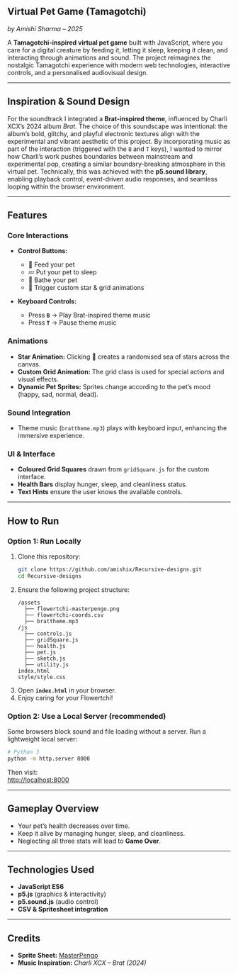 ## Virtual Pet Game (Tamagotchi)
*by Amishi Sharma – 2025*  

A **Tamagotchi-inspired virtual pet game** built with JavaScript, where you care for a digital creature by feeding it, letting it sleep, keeping it clean, and interacting through animations and sound. The project reimagines the nostalgic Tamagotchi experience with modern web technologies, interactive controls, and a personalised audiovisual design.

---

## Inspiration & Sound Design  

For the soundtrack I integrated a **Brat-inspired theme**, influenced by Charli XCX’s 2024 album *Brat*. The choice of this soundscape was intentional: the album’s bold, glitchy, and playful electronic textures align with the experimental and vibrant aesthetic of this project. By incorporating music as part of the interaction (triggered with the `B` and `T` keys), I wanted to mirror how Charli’s work pushes boundaries between mainstream and experimental pop, creating a similar boundary-breaking atmosphere in this virtual pet. Technically, this was achieved with the **p5.sound library**, enabling playback control, event-driven audio responses, and seamless looping within the browser environment.

---

## Features  

### Core Interactions  
- **Control Buttons:**  
  - 🍏 Feed your pet  
  - 💤 Put your pet to sleep  
  - 🛁 Bathe your pet  
  - 🌟 Trigger custom star & grid animations  

- **Keyboard Controls:**  
  - Press **`B`** → Play Brat-inspired theme music  
  - Press **`T`** → Pause theme music  

### Animations  
- **Star Animation:** Clicking 🌟 creates a randomised sea of stars across the canvas.  
- **Custom Grid Animation:** The grid class is used for special actions and visual effects.  
- **Dynamic Pet Sprites:** Sprites change according to the pet’s mood (happy, sad, normal, dead).  

### Sound Integration  
- Theme music (`brattheme.mp3`) plays with keyboard input, enhancing the immersive experience.  

### UI & Interface  
- **Coloured Grid Squares** drawn from `gridSquare.js` for the custom interface.  
- **Health Bars** display hunger, sleep, and cleanliness status.  
- **Text Hints** ensure the user knows the available controls.  

---

## How to Run  

### Option 1: Run Locally  
1. Clone this repository:  
   ```bash
   git clone https://github.com/amishix/Recursive-designs.git
   cd Recursive-designs
   ```
2. Ensure the following project structure:  
   ```
   /assets
     ├── flowertchi-masterpengo.png
     ├── flowertchi-coords.csv
     ├── brattheme.mp3
   /js
     ├── controls.js
     ├── gridSquare.js
     ├── health.js
     ├── pet.js
     ├── sketch.js
     ├── utility.js
   index.html
   style/style.css
   ```
3. Open **`index.html`** in your browser.  
4. Enjoy caring for your Flowertchi!  

### Option 2: Use a Local Server (recommended)  
Some browsers block sound and file loading without a server. Run a lightweight local server:  
```bash
# Python 3
python -m http.server 8000
```
Then visit:  
[http://localhost:8000](http://localhost:8000)  

---

## Gameplay Overview  
- Your pet’s health decreases over time.  
- Keep it alive by managing hunger, sleep, and cleanliness.  
- Neglecting all three stats will lead to **Game Over**.  

---

## Technologies Used  
- **JavaScript ES6**  
- **p5.js** (graphics & interactivity)  
- **p5.sound.js** (audio control)  
- **CSV & Spritesheet integration**  

---

## Credits  
- **Sprite Sheet:** [MasterPengo](https://www.spriters-resource.com/fullview/112593/)  
- **Music Inspiration:** *Charli XCX – Brat (2024)*  


